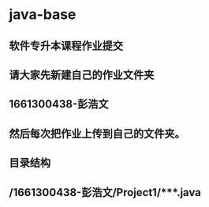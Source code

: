 # java-base
## 软件专升本课程作业提交
## 请大家先新建自己的作业文件夹
## 1661300438-彭浩文
## 然后每次把作业上传到自己的文件夹。
## 目录结构
## /1661300438-彭浩文/Project1/***.java
